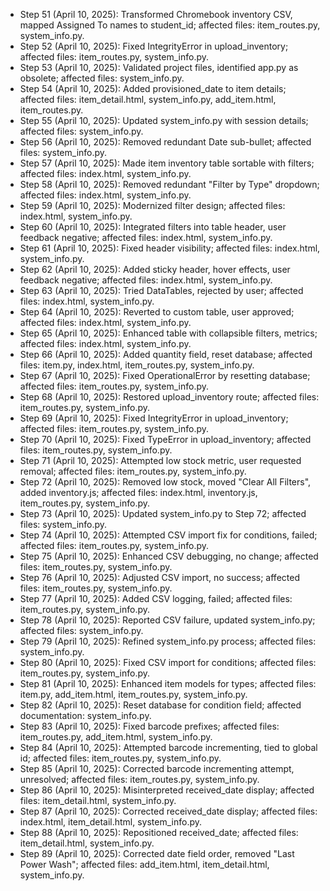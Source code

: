 - Step 51 (April 10, 2025): Transformed Chromebook inventory CSV, mapped Assigned To names to student_id; affected files: item_routes.py, system_info.py.
- Step 52 (April 10, 2025): Fixed IntegrityError in upload_inventory; affected files: item_routes.py, system_info.py.
- Step 53 (April 10, 2025): Validated project files, identified app.py as obsolete; affected files: system_info.py.
- Step 54 (April 10, 2025): Added provisioned_date to item details; affected files: item_detail.html, system_info.py, add_item.html, item_routes.py.
- Step 55 (April 10, 2025): Updated system_info.py with session details; affected files: system_info.py.
- Step 56 (April 10, 2025): Removed redundant Date sub-bullet; affected files: system_info.py.
- Step 57 (April 10, 2025): Made item inventory table sortable with filters; affected files: index.html, system_info.py.
- Step 58 (April 10, 2025): Removed redundant "Filter by Type" dropdown; affected files: index.html, system_info.py.
- Step 59 (April 10, 2025): Modernized filter design; affected files: index.html, system_info.py.
- Step 60 (April 10, 2025): Integrated filters into table header, user feedback negative; affected files: index.html, system_info.py.
- Step 61 (April 10, 2025): Fixed header visibility; affected files: index.html, system_info.py.
- Step 62 (April 10, 2025): Added sticky header, hover effects, user feedback negative; affected files: index.html, system_info.py.
- Step 63 (April 10, 2025): Tried DataTables, rejected by user; affected files: index.html, system_info.py.
- Step 64 (April 10, 2025): Reverted to custom table, user approved; affected files: index.html, system_info.py.
- Step 65 (April 10, 2025): Enhanced table with collapsible filters, metrics; affected files: index.html, system_info.py.
- Step 66 (April 10, 2025): Added quantity field, reset database; affected files: item.py, index.html, item_routes.py, system_info.py.
- Step 67 (April 10, 2025): Fixed OperationalError by resetting database; affected files: item_routes.py, system_info.py.
- Step 68 (April 10, 2025): Restored upload_inventory route; affected files: item_routes.py, system_info.py.
- Step 69 (April 10, 2025): Fixed IntegrityError in upload_inventory; affected files: item_routes.py, system_info.py.
- Step 70 (April 10, 2025): Fixed TypeError in upload_inventory; affected files: item_routes.py, system_info.py.
- Step 71 (April 10, 2025): Attempted low stock metric, user requested removal; affected files: item_routes.py, system_info.py.
- Step 72 (April 10, 2025): Removed low stock, moved "Clear All Filters", added inventory.js; affected files: index.html, inventory.js, item_routes.py, system_info.py.
- Step 73 (April 10, 2025): Updated system_info.py to Step 72; affected files: system_info.py.
- Step 74 (April 10, 2025): Attempted CSV import fix for conditions, failed; affected files: item_routes.py, system_info.py.
- Step 75 (April 10, 2025): Enhanced CSV debugging, no change; affected files: item_routes.py, system_info.py.
- Step 76 (April 10, 2025): Adjusted CSV import, no success; affected files: item_routes.py, system_info.py.
- Step 77 (April 10, 2025): Added CSV logging, failed; affected files: item_routes.py, system_info.py.
- Step 78 (April 10, 2025): Reported CSV failure, updated system_info.py; affected files: system_info.py.
- Step 79 (April 10, 2025): Refined system_info.py process; affected files: system_info.py.
- Step 80 (April 10, 2025): Fixed CSV import for conditions; affected files: item_routes.py, system_info.py.
- Step 81 (April 10, 2025): Enhanced item models for types; affected files: item.py, add_item.html, item_routes.py, system_info.py.
- Step 82 (April 10, 2025): Reset database for condition field; affected documentation: system_info.py.
- Step 83 (April 10, 2025): Fixed barcode prefixes; affected files: item_routes.py, add_item.html, system_info.py.
- Step 84 (April 10, 2025): Attempted barcode incrementing, tied to global id; affected files: item_routes.py, system_info.py.
- Step 85 (April 10, 2025): Corrected barcode incrementing attempt, unresolved; affected files: item_routes.py, system_info.py.
- Step 86 (April 10, 2025): Misinterpreted received_date display; affected files: item_detail.html, system_info.py.
- Step 87 (April 10, 2025): Corrected received_date display; affected files: index.html, item_detail.html, system_info.py.
- Step 88 (April 10, 2025): Repositioned received_date; affected files: item_detail.html, system_info.py.
- Step 89 (April 10, 2025): Corrected date field order, removed "Last Power Wash"; affected files: add_item.html, item_detail.html, system_info.py.